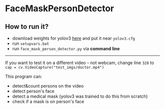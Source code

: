# FaceMaskPersonDetector
## How to run it?
- download weights for yolov3 [here](https://yadi.sk/d/WuMc8B3krEHh1Q) and put it near `yolov3.cfg`
- run `setupvars.bat`
- run `face_mask_person_detector.py` via <strong>command line</strong>
____
If you want to test it on a different video - not webcam, change line `328` to `cap = cv.VideoCapture("test_imgs/doctor.mp4")`

This program can:
* detect&count persons on the video
* detect person's face
* detect a medical mask (yolov3 was trained to do this from scratch)
* check if a mask is on person's face
